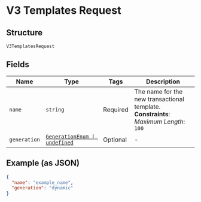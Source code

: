 
# V3 Templates Request

## Structure

`V3TemplatesRequest`

## Fields

| Name | Type | Tags | Description |
|  --- | --- | --- | --- |
| `name` | `string` | Required | The name for the new transactional template.<br>**Constraints**: *Maximum Length*: `100` |
| `generation` | [`GenerationEnum \| undefined`](../../doc/models/generation-enum.md) | Optional | - |

## Example (as JSON)

```json
{
  "name": "example_name",
  "generation": "dynamic"
}
```

